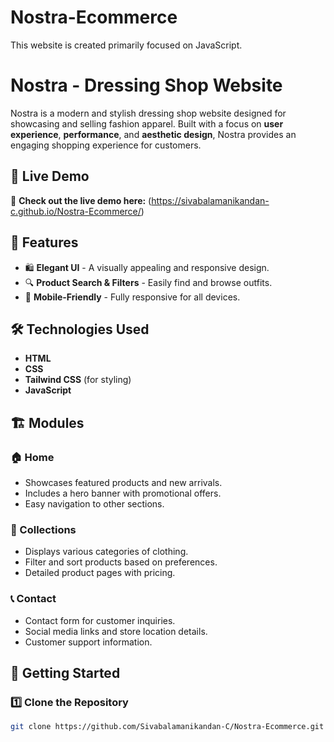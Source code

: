 # Nostra-Ecommerce
This website is created primarily focused on JavaScript.

# Nostra - Dressing Shop Website

Nostra is a modern and stylish dressing shop website designed for showcasing and selling fashion apparel. Built with a focus on **user experience**, **performance**, and **aesthetic design**, Nostra provides an engaging shopping experience for customers.

## 🔗 Live Demo  
🎉 **Check out the live demo here:** (https://sivabalamanikandan-c.github.io/Nostra-Ecommerce/) 

## 🌟 Features

- 🛍️ **Elegant UI** - A visually appealing and responsive design.  
- 🔍 **Product Search & Filters** - Easily find and browse outfits.  
- 📱 **Mobile-Friendly** - Fully responsive for all devices.    

## 🛠️ Technologies Used

- **HTML**
- **CSS**
- **Tailwind CSS** (for styling)
- **JavaScript**

## 🏗️ Modules
### 🏠 Home
- Showcases featured products and new arrivals.
- Includes a hero banner with promotional offers.
- Easy navigation to other sections.

### 👗 Collections
- Displays various categories of clothing.
- Filter and sort products based on preferences.
- Detailed product pages with pricing.

### 📞 Contact
- Contact form for customer inquiries.
- Social media links and store location details.
- Customer support information.

## 🚀 Getting Started

### 1️⃣ Clone the Repository
```sh
git clone https://github.com/Sivabalamanikandan-C/Nostra-Ecommerce.git